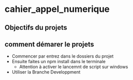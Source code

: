 # cahier_appel_numerique

## Objectifs du projets

## comment démarer le projets

- Commencer par entrez dans le dossiers du projet
- Ensuite faites un npm install dans le terminale
    - Attention à activer le lancemnt de script sur windows
-  Utiliser la Branche Developpment
